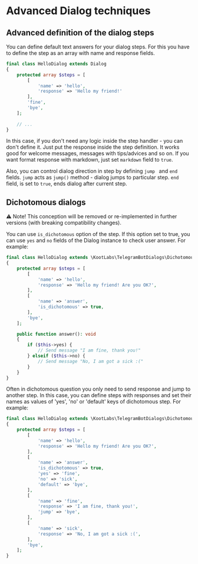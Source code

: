# Advanced Dialog techniques

## Advanced definition of the dialog steps

You can define default text answers for your dialog steps. For this you have to define the step as an array with name and response fields.

```php
final class HelloDialog extends Dialog
{
    protected array $steps = [
        [
            'name' => 'hello',
            'response' => 'Hello my friend!'
        ],
        'fine',
        'bye',
    ];
    
    // ...
}
```
In this case, if you don't need any logic inside the step handler - you can don't define it. Just put the response inside the step definition. It works good for welcome messages, messages with tips/advices and so on. If you want format response with markdown, just set `markdown` field to `true`.

Also, you can control dialog direction in step by defining `jump ` and `end` fields. `jump` acts as `jump()` method - dialog jumps to particular step. `end` field, is set to `true`, ends dialog after current step.


## Dichotomous dialogs

⚠️ Note! This conception will be removed or re-implemented in further versions (with breaking compatibility changes). 

You can use `is_dichotomous` option of the step. If this option set to true, you can use `yes` and `no` fields of the Dialog instance to check user answer. For example:

```php
final class HelloDialog extends \KootLabs\TelegramBotDialogs\DichotomousDialog
{
    protected array $steps = [
        [
            'name' => 'hello',
            'response' => 'Hello my friend! Are you OK?',
        ],
        [
            'name' => 'answer',
            'is_dichotomous' => true,
        ],
        'bye',
    ];

    public function answer(): void
    {
        if ($this->yes) {
            // Send message "I am fine, thank you!"
        } elseif ($this->no) {
            // Send message "No, I am got a sick :("
        }
    }
}
```


Often in dichotomous question you only need to send response and jump to another step. In this case, you can define steps with responses and set their names as values of 'yes', 'no' or 'default' keys of dichotomous step. For example:

```php
final class HelloDialog extends \KootLabs\TelegramBotDialogs\DichotomousDialog
{
    protected array $steps = [
        [
            'name' => 'hello',
            'response' => 'Hello my friend! Are you OK?',
        ],
        [
            'name' => 'answer',
            'is_dichotomous' => true,
            'yes' => 'fine',
            'no' => 'sick',
            'default' => 'bye',
        ],
        [
            'name' => 'fine',
            'response' => 'I am fine, thank you!',
            'jump' => 'bye',
        ],
        [
            'name' => 'sick',
            'response' => 'No, I am got a sick :(',
        ],
        'bye',
    ];
}
```
